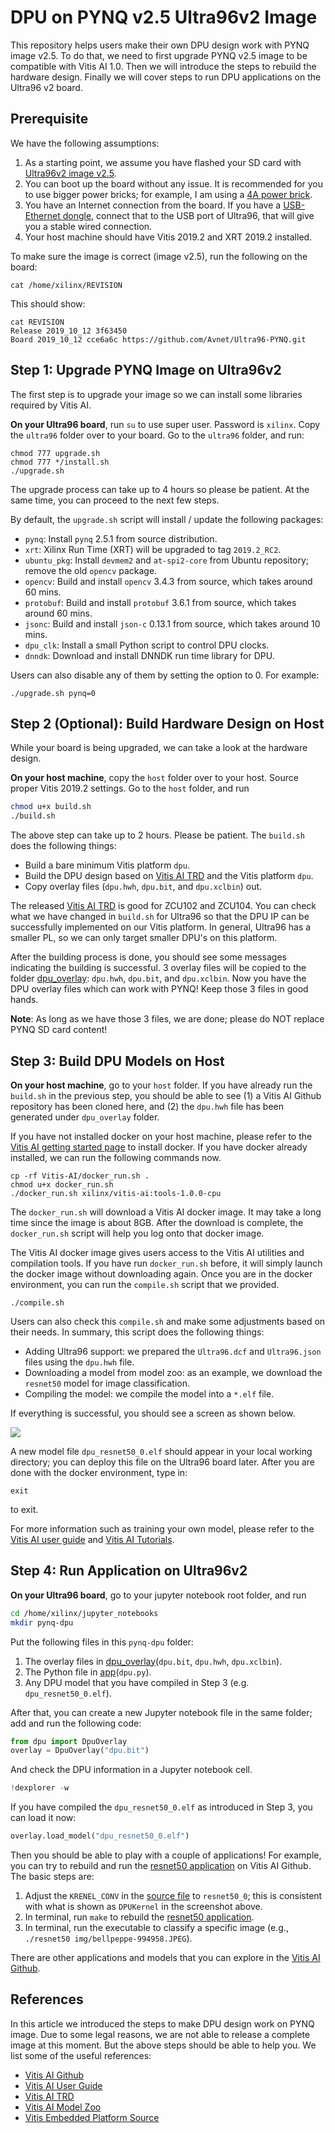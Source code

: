 # DPU on PYNQ v2.5 Ultra96v2 Image

This repository helps users make their own DPU design work with PYNQ 
image v2.5. To do that, we need to first upgrade PYNQ v2.5 image to be 
compatible with Vitis AI 1.0. Then we will introduce the steps to rebuild
the hardware design. Finally we will cover steps to run DPU applications
on the Ultra96 v2 board.

## Prerequisite

We have the following assumptions:

1. As a starting point, we assume you have flashed your SD card with 
[Ultra96v2 image v2.5](http://avnet.me/ultra96v2-pynq-image-v2.5). 
2. You can boot up the board without any issue. It is 
recommended for you to use bigger power bricks; for example, I am using a 
[4A power brick](https://www.avnet.com/shop/us/products/avid-technologies/90152-2208-3074457345635740760/).
3. You have an Internet connection from the board. If you have a [USB-Ethernet
dongle](https://www.amazon.com/AmazonBasics-1000-Gigabit-Ethernet-Adapter/dp/B00M77HMU0), 
connect that to the USB port of Ultra96, that will give you a stable 
wired connection.
4. Your host machine should have Vitis 2019.2 and XRT 2019.2 installed.

To make sure the image is correct (image v2.5), run the following on the board:

```
cat /home/xilinx/REVISION
```

This should show:

```
cat REVISION
Release 2019_10_12 3f63450
Board 2019_10_12 cce6a6c https://github.com/Avnet/Ultra96-PYNQ.git
```

## Step 1: Upgrade PYNQ Image on Ultra96v2

The first step is to upgrade your image so we can install some libraries 
required by Vitis AI. 

**On your Ultra96 board**, run `su` to use super
user. Password is `xilinx`. Copy the `ultra96` folder over to your board. 
Go to the `ultra96` folder, and run:

```
chmod 777 upgrade.sh
chmod 777 */install.sh
./upgrade.sh
```

The upgrade process can take up to 4 hours so please be patient. 
At the same time, you can proceed to the next few steps.

By default, the `upgrade.sh` script will install / update the following packages:

* `pynq`: Install `pynq` 2.5.1 from source distribution.
* `xrt`: Xilinx Run Time (XRT) will be upgraded to tag `2019.2_RC2`.
* `ubuntu_pkg`: Install `devmem2` and `at-spi2-core` from Ubuntu repository; remove the old `opencv` package.
* `opencv`: Build and install `opencv` 3.4.3 from source, which takes around 60 mins.
* `protobuf`: Build and install `protobuf` 3.6.1 from source, which takes around 60 mins.
* `jsonc`: Build and install `json-c` 0.13.1 from source, which takes around 10 mins.
* `dpu_clk`: Install a small Python script to control DPU clocks.
* `dnndk`: Download and install DNNDK run time library for DPU.

Users can also disable any of them by setting the option to 0.
For example:

```
./upgrade.sh pynq=0
```

## Step 2 (Optional): Build Hardware Design on Host

While your board is being upgraded, we can take a look at the hardware design.

**On your host machine**, copy the `host` folder over to your host. 
Source proper Vitis 2019.2 settings. Go to the `host` folder, and run

```bash
chmod u+x build.sh
./build.sh
```

The above step can take up to 2 hours. Please be patient.
The `build.sh` does the following things:

* Build a bare minimum Vitis platform `dpu`.
* Build the DPU design based on [Vitis AI TRD](https://github.com/Xilinx/Vitis-AI/tree/v1.0/DPU-TRD/prj/Vitis) 
and the Vitis platform `dpu`.
* Copy overlay files (`dpu.hwh`, `dpu.bit`, and `dpu.xclbin`) out.

The released [Vitis AI TRD](https://github.com/Xilinx/Vitis-AI/tree/v1.0/DPU-TRD/prj/Vitis)
is good for ZCU102 and ZCU104. You can check what we have changed in `build.sh`
for Ultra96 so that the DPU IP can be successfully implemented on our 
Vitis platform. In general, Ultra96 has a smaller PL, so we can only target 
smaller DPU's on this platform.

After the building process is done, you should see some messages indicating the 
building is successful. 3 overlay files will be copied to the folder
[dpu_overlay](./host/dpu_overlay): `dpu.hwh`, `dpu.bit`, and `dpu.xclbin`.
Now you have the DPU overlay files which can work with PYNQ! 
Keep those 3 files in good hands.

**Note**: As long as we have those 3 files, we are done; please do NOT
replace PYNQ SD card content!

## Step 3: Build DPU Models on Host

**On your host machine**, go to your `host` folder. If you have already run
the `build.sh` in the previous step, you should be able to see (1) a Vitis AI 
Github repository has been cloned here, and (2) the `dpu.hwh` file has been
generated under `dpu_overlay` folder. 

If you have not installed docker on your host machine, please refer to the
[Vitis AI getting started page](https://github.com/Xilinx/Vitis-AI/tree/v1.0#Getting-Started)
to install docker. If you have docker already installed, we can run the
following commands now.

```
cp -rf Vitis-AI/docker_run.sh .
chmod u+x docker_run.sh
./docker_run.sh xilinx/vitis-ai:tools-1.0.0-cpu
```

The `docker_run.sh` will download a Vitis AI docker image. 
It may take a long time since the image is about 8GB. After the download is
complete, the `docker_run.sh` script will help you log onto that docker image.

The Vitis AI docker image gives users access to the Vitis AI utilities 
and compilation tools. If you have run `docker_run.sh` before, it will simply 
launch the docker image without downloading again. Once you are in the 
docker environment, you can run the `compile.sh` script that we provided.

```
./compile.sh
```

Users can also check this `compile.sh` and make some adjustments based on their
needs. In summary, this script does the following things:

* Adding Ultra96 support: we prepared the `Ultra96.dcf` and `Ultra96.json` 
files using the `dpu.hwh` file.
* Downloading a model from model zoo: as an example, we download the 
`resnet50` model for image classification.
* Compiling the model: we compile the model into a `*.elf` file.

If everything is successful, you should see a screen as shown below.

![](img/vai_c_output_caffe.png)

A new model file `dpu_resnet50_0.elf` should appear in your local working 
directory; you can deploy this file on the Ultra96 board later.
After you are done with the docker environment, type in:

```
exit
```

to exit.

For more information such as training your own model, please refer to the 
[Vitis AI user guide](https://www.xilinx.com/support/documentation/sw_manuals/vitis_ai/1_0/ug1414-vitis-ai.pdf)
and [Vitis AI Tutorials](https://github.com/xilinx/vitis-ai-tutorials).

## Step 4: Run Application on Ultra96v2

**On your Ultra96 board**, go to your jupyter notebook root folder, and run

```bash
cd /home/xilinx/jupyter_notebooks
mkdir pynq-dpu
```

Put the following files in this `pynq-dpu` folder:

1. The overlay files in [dpu_overlay](./host/dpu_overlay)(`dpu.bit`, `dpu.hwh`, `dpu.xclbin`).
2. The Python file in [app](./host/app)(`dpu.py`).
3. Any DPU model that you have compiled in Step 3 (e.g. `dpu_resnet50_0.elf`).

After that, you can create a new Jupyter notebook file in the same folder; 
add and run the following code:

```python
from dpu import DpuOverlay
overlay = DpuOverlay("dpu.bit")
```

And check the DPU information in a Jupyter notebook cell.

```python
!dexplorer -w
```

If you have compiled the `dpu_resnet50_0.elf` as introduced in Step 3, 
you can load it now:

```python
overlay.load_model("dpu_resnet50_0.elf")
```

Then you should be able to play with a couple of applications! 
For example, you can try to rebuild and run the [resnet50 application](https://github.com/Xilinx/Vitis-AI/tree/v1.0/DPU-TRD/app/Vitis/samples/resnet50)
on Vitis AI Github. The basic steps are:

1. Adjust the `KRENEL_CONV` in the [source file]( https://github.com/Xilinx/Vitis-AI/blob/v1.0/DPU-TRD/app/Vitis/samples/resnet50/src/main.cc#L74)
to `resnet50_0`; this is consistent with what is shown as `DPUKernel` in the 
screenshot above.
2. In terminal, run `make` to rebuild the [resnet50 application](https://github.com/Xilinx/Vitis-AI/tree/v1.0/DPU-TRD/app/Vitis/samples/resnet50).
3. In terminal, run the executable to classify a specific image (e.g., 
`./resnet50 img/bellpeppe-994958.JPEG`).

There are other applications and models that you can explore in the 
[Vitis AI Github](https://github.com/Xilinx/Vitis-AI).

## References

In this article we introduced the steps to make DPU design work on PYNQ image.
Due to some legal reasons, we are not able to release a complete image at this
moment. But the above steps should be able to help you. We list some of the 
useful references:

* [Vitis AI Github](https://github.com/Xilinx/Vitis-AI)
* [Vitis AI User Guide](https://www.xilinx.com/support/documentation/sw_manuals/vitis_ai/1_0/ug1414-vitis-ai.pdf)
* [Vitis AI TRD](https://github.com/Xilinx/Vitis-AI/tree/v1.0/DPU-TRD/prj/Vitis)
* [Vitis AI Model Zoo](https://github.com/Xilinx/AI-Model-Zoo/tree/v1.0)
* [Vitis Embedded Platform Source](https://github.com/Xilinx/Vitis_Embedded_Platform_Source)
